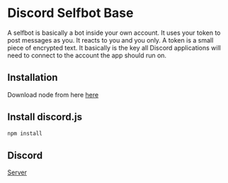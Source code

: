 # Discord Selfbot Base

A selfbot is basically a bot inside your own account. It uses your token to post messages as you. It reacts to you and you only. A token is a small piece of encrypted text. It basically is the key all Discord applications will need to connect to the account the app should run on.

## Installation

Download node from here [here](https://nodejs.org/en/)

## Install discord.js

```bash
npm install
```

## Discord
[Server](https://discord.gg/wolkig)
